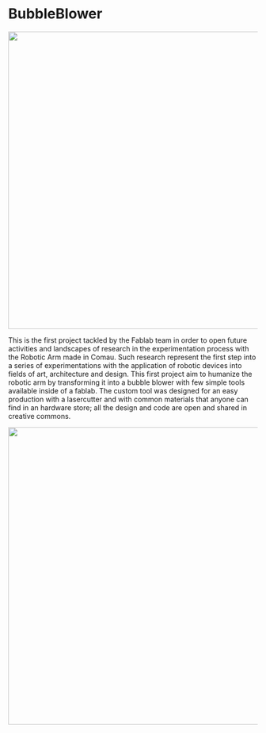 # BubbleBlower
<img src="https://raw.githubusercontent.com/Digifacturing/BubbleBlower/master/bubblephoto-small.jpg" width="600"/>

This is the first project tackled by the Fablab team in order to open future
activities and landscapes of research in the experimentation process with the Robotic Arm made in Comau.
Such research represent the first step into a series of experimentations with the application of 
robotic devices into fields of art, architecture and design.
This first project aim to humanize the robotic arm by transforming it into a bubble blower with few simple tools available inside of a fablab.
The custom tool was designed for an easy production with a lasercutter and with common materials that anyone can find in an hardware store; all the design and code are open and shared in creative commons.

<img src="https://github.com/Digifacturing/BubbleBlower/raw/master/bubbles.gif" width="600"/>
